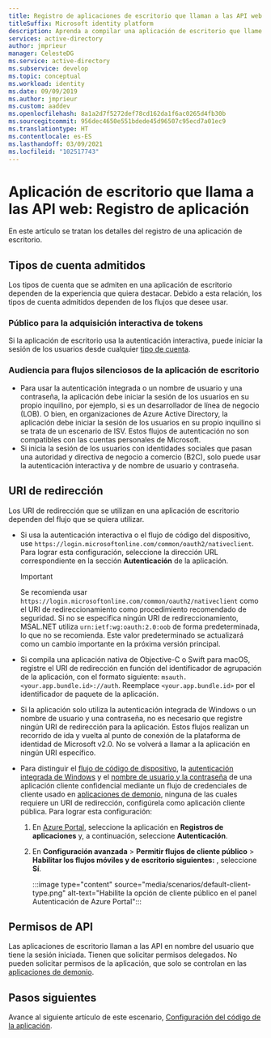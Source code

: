 ```yaml
---
title: Registro de aplicaciones de escritorio que llaman a las API web | Azure
titleSuffix: Microsoft identity platform
description: Aprenda a compilar una aplicación de escritorio que llame a las API web (registro de aplicaciones).
services: active-directory
author: jmprieur
manager: CelesteDG
ms.service: active-directory
ms.subservice: develop
ms.topic: conceptual
ms.workload: identity
ms.date: 09/09/2019
ms.author: jmprieur
ms.custom: aaddev
ms.openlocfilehash: 8a1a2d7f5272def78cd162da1f6ac0265d4fb30b
ms.sourcegitcommit: 956dec4650e551bdede45d96507c95ecd7a01ec9
ms.translationtype: HT
ms.contentlocale: es-ES
ms.lasthandoff: 03/09/2021
ms.locfileid: "102517743"
---
```

# <a name="desktop-app-that-calls-web-apis-app-registration"></a>Aplicación de escritorio que llama a las API web: Registro de aplicación

En este artículo se tratan los detalles del registro de una aplicación de escritorio.

## <a name="supported-account-types"></a>Tipos de cuenta admitidos

Los tipos de cuenta que se admiten en una aplicación de escritorio dependen de la experiencia que quiera destacar. Debido a esta relación, los tipos de cuenta admitidos dependen de los flujos que desee usar.

### <a name="audience-for-interactive-token-acquisition"></a>Público para la adquisición interactiva de tokens

Si la aplicación de escritorio usa la autenticación interactiva, puede iniciar la sesión de los usuarios desde cualquier [tipo de cuenta](quickstart-register-app.md).

### <a name="audience-for-desktop-app-silent-flows"></a>Audiencia para flujos silenciosos de la aplicación de escritorio

- Para usar la autenticación integrada o un nombre de usuario y una contraseña, la aplicación debe iniciar la sesión de los usuarios en su propio inquilino, por ejemplo, si es un desarrollador de línea de negocio (LOB). O bien, en organizaciones de Azure Active Directory, la aplicación debe iniciar la sesión de los usuarios en su propio inquilino si se trata de un escenario de ISV. Estos flujos de autenticación no son compatibles con las cuentas personales de Microsoft.
- Si inicia la sesión de los usuarios con identidades sociales que pasan una autoridad y directiva de negocio a comercio (B2C), solo puede usar la autenticación interactiva y de nombre de usuario y contraseña.

## <a name="redirect-uris"></a>URI de redirección

Los URI de redirección que se utilizan en una aplicación de escritorio dependen del flujo que se quiera utilizar.

- Si usa la autenticación interactiva o el flujo de código del dispositivo, use `https://login.microsoftonline.com/common/oauth2/nativeclient`. Para lograr esta configuración, seleccione la dirección URL correspondiente en la sección **Autenticación** de la aplicación.

  > [!IMPORTANT]
  > Se recomienda usar `https://login.microsoftonline.com/common/oauth2/nativeclient` como el URI de redireccionamiento como procedimiento recomendado de seguridad.  Si no se especifica ningún URI de redireccionamiento, MSAL.NET utiliza `urn:ietf:wg:oauth:2.0:oob` de forma predeterminada, lo que no se recomienda.  Este valor predeterminado se actualizará como un cambio importante en la próxima versión principal.

- Si compila una aplicación nativa de Objective-C o Swift para macOS, registre el URI de redirección en función del identificador de agrupación de la aplicación, con el formato siguiente: `msauth.<your.app.bundle.id>://auth`. Reemplace `<your.app.bundle.id>` por el identificador de paquete de la aplicación.
- Si la aplicación solo utiliza la autenticación integrada de Windows o un nombre de usuario y una contraseña, no es necesario que registre ningún URI de redirección para la aplicación. Estos flujos realizan un recorrido de ida y vuelta al punto de conexión de la plataforma de identidad de Microsoft v2.0. No se volverá a llamar a la aplicación en ningún URI específico.
- Para distinguir el [flujo de código de dispositivo](scenario-desktop-acquire-token.md#device-code-flow), la [autenticación integrada de Windows](scenario-desktop-acquire-token.md#integrated-windows-authentication) y el [nombre de usuario y la contraseña](scenario-desktop-acquire-token.md#username-and-password) de una aplicación cliente confidencial mediante un flujo de credenciales de cliente usado en [aplicaciones de demonio](scenario-daemon-overview.md), ninguna de las cuales requiere un URI de redirección, configúrela como aplicación cliente pública. Para lograr esta configuración:

    1. En <a href="https://portal.azure.com/" target="_blank">Azure Portal</a>, seleccione la aplicación en **Registros de aplicaciones** y, a continuación, seleccione **Autenticación**.
    1. En **Configuración avanzada** > **Permitir flujos de cliente público** > **Habilitar los flujos móviles y de escritorio siguientes:** , seleccione **Sí**.

        :::image type="content" source="media/scenarios/default-client-type.png" alt-text="Habilite la opción de cliente público en el panel Autenticación de Azure Portal":::

## <a name="api-permissions"></a>Permisos de API

Las aplicaciones de escritorio llaman a las API en nombre del usuario que tiene la sesión iniciada. Tienen que solicitar permisos delegados. No pueden solicitar permisos de la aplicación, que solo se controlan en las [aplicaciones de demonio](scenario-daemon-overview.md).

## <a name="next-steps"></a>Pasos siguientes

Avance al siguiente artículo de este escenario, [Configuración del código de la aplicación](scenario-desktop-app-configuration.md).
